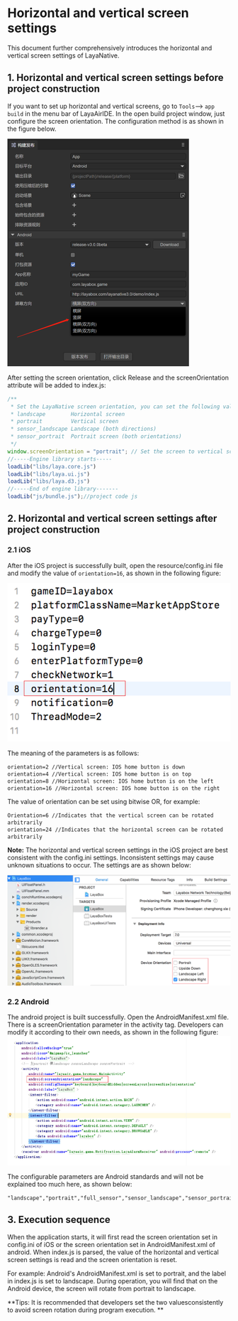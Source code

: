# Horizontal and vertical screen settings

This document further comprehensively introduces the horizontal and vertical screen settings of LayaNative.

## 1. Horizontal and vertical screen settings before project construction

If you want to set up horizontal and vertical screens, go to `Tools`--> `app build` in the menu bar of LayaAirIDE. In the open build project window, just configure the screen orientation. The configuration method is as shown in the figure below.

<img src="img/0.png" style="zoom:50%;" />

After setting the screen orientation, click Release and the screenOrientation attribute will be added to index.js:

```javascript
/**
 * Set the LayaNative screen orientation, you can set the following values
 * landscape       	Horizontal screen
 * portrait        	Vertical screen
 * sensor_landscape	Landscape (both directions)
 * sensor_portrait 	Portrait screen (both orientations)
 */
window.screenOrientation = "portrait"; // Set the screen to vertical screen
//-----Engine library starts-----
loadLib("libs/laya.core.js")
loadLib("libs/laya.ui.js")
loadLib("libs/laya.d3.js")
//-----End of engine library-------
loadLib("js/bundle.js");//project code js
```

## 2. Horizontal and vertical screen settings after project construction

### 2.1 iOS

After the iOS project is successfully built, open the resource/config.ini file and modify the value of `orientation=16`, as shown in the following figure:

![Picture 1](img/1.png)

The meaning of the parameters is as follows:
```
orientation=2 //Vertical screen: IOS home button is down
orientation=4 //Vertical screen: IOS home button is on top
orientation=8 //Horizontal screen: IOS home button is on the left
orientation=16 //Horizontal screen: IOS home button is on the right
```
The value of orientation can be set using bitwise OR, for example:
```   
Orientation=6 //Indicates that the vertical screen can be rotated arbitrarily
orientation=24 //Indicates that the horizontal screen can be rotated arbitrarily
```

**Note:** The horizontal and vertical screen settings in the iOS project are best consistent with the config.ini settings. Inconsistent settings may cause unknown situations to occur. The settings are as shown below:

![Picture](img/2.png)

### 2.2 Android

The android project is built successfully. Open the AndroidManifest.xml file. There is a screenOrientation parameter in the activity tag. Developers can modify it according to their own needs, as shown in the following figure:
![Picture 2](img/3.jpg)

The configurable parameters are Android standards and will not be explained too much here, as shown below:

```
"landscape","portrait","full_sensor","sensor_landscape","sensor_portrait","reverse_landscape","reverse_portrait"
```

## 3. Execution sequence

When the application starts, it will first read the screen orientation set in config.ini of iOS or the screen orientation set in AndroidManifest.xml of android. When index.js is parsed, the value of the horizontal and vertical screen settings is read and the screen orientation is reset.

For example: Android's AndroidManifest.xml is set to portrait, and the label in index.js is set to landscape. During operation, you will find that on the Android device, the screen will rotate from portrait to landscape.

**Tips: It is recommended that developers set the two values ​​​​consistently to avoid screen rotation during program execution. **

